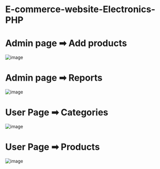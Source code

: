 # E-commerce-website-Electronics-PHP

<h1>Admin page ➡ Add products</h1>

![image](https://user-images.githubusercontent.com/70850500/184546759-354ce6c2-c44f-4796-8d46-ab821cc55fc9.png)

<h1>Admin page ➡ Reports</h1>

![image](https://user-images.githubusercontent.com/70850500/184546766-6ee82ed6-b5b0-43ff-af4f-60fbec74d73d.png)

<h1>User Page ➡ Categories</h1>

![image](https://user-images.githubusercontent.com/70850500/184546793-24237bf6-f4da-477d-ad32-35fa285ae9e9.png)


<h1>User Page ➡ Products</h1>

![image](https://user-images.githubusercontent.com/70850500/184546803-5607e487-50eb-4bc4-9357-d687eb5c4459.png)



